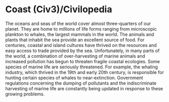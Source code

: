 # Coast (Civ3)/Civilopedia

The oceans and seas of the world cover almost three-quarters of our planet. They are home to millions of life forms ranging from microscopic plankton to whales, the largest mammals in the world. The animals and plants that inhabit the sea provide an excellent source of food. For centuries, coastal and island cultures have thrived on the resources and easy access to trade provided by the sea. Unfortunately, in many parts of the world, a combination of over-harvesting of marine animals and increased pollution has begun to threaten fragile coastal ecologies. Some species of marine life are seriously threatened. For example, the whaling industry, which thrived in the 19th and early 20th century, is responsible for hunting certain species of whales to near-extinction. Government regulations concerning the dumping of pollutants and the indiscriminate harvesting of marine life are constantly being updated in response to these growing problems.